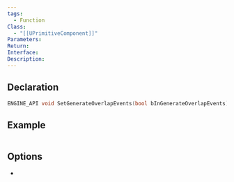 ```yaml
---
tags:
  - Function
Class:
  - "[[UPrimitiveComponent]]"
Parameters: 
Return: 
Interface: 
Description:
---
```


## Declaration

```cpp
ENGINE_API void SetGenerateOverlapEvents(bool bInGenerateOverlapEvents);
```

## Example

```cpp
```

## Options
- 